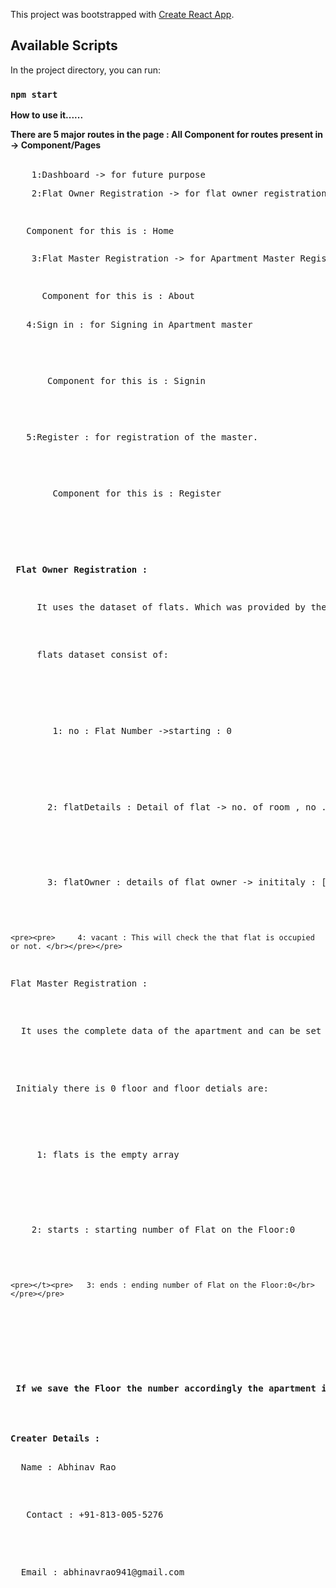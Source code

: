 This project was bootstrapped with [Create React App](https://github.com/facebook/create-react-app).

## Available Scripts

In the project directory, you can run:

### `npm start`

<b>How to use it......</b>

<b>There are 5 major routes in the page : All Component for routes present in -> Component/Pages</b>
<br></br>
<pre>    1:Dashboard -> for future purpose </br></pre>
<pre>    2:Flat Owner Registration -> for flat owner registration</br></pre>
 <pre>    <pre>   Component for this is : Home  </br></pre></pre>
<pre>    3:Flat Master Registration -> for Apartment Master Registration</br></pre>
<pre> <pre>      Component for this is : About  </br>
<pre>   4:Sign in : for Signing in Apartment master</br></pre>
<pre><pre>       Component for this is : Signin  </br></pre></pre>
<pre>   5:Register : for registration of the master.</br></pre>
<pre><pre>        Component for this is : Register  </br></pre></pre>
<br></br>
<b>Flat Owner Registration :</b>  </br>
<pre>     It uses the dataset of flats. Which was provided by the Flat Master during registration.</br></pre>
<pre>     flats dataset consist of:</br></pre>
 <pre> <pre>        1: no : Flat Number ->starting : 0</br> </pre>
 <pre><pre>       2: flatDetails : Detail of flat -> no. of room , no .of kitchens etc </br></pre></pre>
 <pre><pre>       3: flatOwner : details of flat owner -> inititaly : []</br></pre></pre>
    <pre><pre>     4: vacant : This will check the that flat is occupied or not. </br></pre></pre>

Flat Master Registration : </br>
 <pre>  It uses the complete data of the apartment and can be set during the registration</br></pre>
  <pre> Initialy there is 0 floor and floor detials are:</br></pre>
  <pre></t><pre>     1: flats is the empty array</br></pre></pre>
   <pre></t><pre>    2: starts : starting number of Flat on the Floor:0</br></pre></pre>
    <pre></t><pre>   3: ends : ending number of Flat on the Floor:0</br></pre></pre>
    
</br></br>
  <pre> <b>If we save the Floor the number accordingly the apartment is created of that no. of floor and then we will proceed in the detailing the number of flats on each floor.</b>
</br></br>

<b>Creater Details :</b></br>
<pre>  Name : Abhinav Rao</br></pre>
<pre>   Contact : +91-813-005-5276</br></pre>
 <pre>  Email : abhinavrao941@gmail.com</br></pre>


